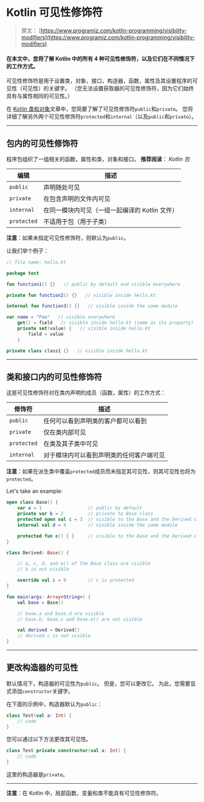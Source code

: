 # Kotlin 可见性修饰符

> 原文： [https://www.programiz.com/kotlin-programming/visibility-modifiers](https://www.programiz.com/kotlin-programming/visibility-modifiers)

#### 在本文中，您将了解 Kotlin 中的所有 4 种可见性修饰符，以及它们在不同情况下的工作方式。

可见性修饰符是用于设置类，对象，接口，构造器，函数，属性及其设置程序的可见性（可见性）的关键字。 （您无法设置获取器的可见性修饰符，因为它们始终具有与属性相同的可见性。）

在 [Kotlin 类和对象](/kotlin-programming/class-objects "Kotlin Class and Objects")文章中，您简要了解了可见性修饰符`public`和`private`。 您将详细了解另外两个可见性修饰符`protected`和`internal`（以及`public`和`private`）。

* * *

## 包内的可见性修饰符

程序包组织了一组相关的函数，属性和类，对象和接口。 **推荐阅读**： *Kotlin 包*

| 编辑 | 描述 |
| --- | --- |
| `public` | 声明随处可见 |
| `private` | 在包含声明的文件内可见 |
| `internal` | 在同一模块内可见（一组一起编译的 Kotlin 文件） |
| `protected` | 不适用于包（用于子类） |

**注意**：如果未指定可见性修饰符，则默认为`public`。

让我们举个例子：

```kt
// file name: hello.kt

package test

fun function1() {}   // public by default and visible everywhere

private fun function2() {}   // visible inside hello.kt

internal fun function3() {}   // visible inside the same module

var name = "Foo"   // visible everywhere
    get() = field   // visible inside hello.kt (same as its property)
    private set(value) {   // visible inside hello.kt
        field = value
    }

private class class1 {}   // visible inside hello.kt
```

* * *

## 类和接口内的可见性修饰符

这是可见性修饰符对在类内声明的成员（函数，属性）的工作方式：

| 修饰符 | 描述 |
| --- | --- |
| `public` | 任何可以看到声明类的客户都可以看到 |
| `private` | 仅在类内部可见 |
| `protected` | 在类及其子类中可见 |
| `internal` | 对于模块内可以看到声明类的任何客户端可见 |

**注意**：如果在派生类中覆盖`protected`成员而未指定其可见性，则其可见性也将为`protected`。

Let's take an example:

```kt
open class Base() {
    var a = 1                 // public by default
    private var b = 2         // private to Base class
    protected open val c = 3  // visible to the Base and the Derived class
    internal val d = 4        // visible inside the same module

    protected fun e() { }     // visible to the Base and the Derived class
}

class Derived: Base() {

    // a, c, d, and e() of the Base class are visible
    // b is not visible

    override val c = 9        // c is protected
}

fun main(args: Array<String>) {
    val base = Base()

    // base.a and base.d are visible
    // base.b, base.c and base.e() are not visible

    val derived = Derived()
    // derived.c is not visible
}

```

* * *

## 更改构造器的可见性

默认情况下，构造器的可见性为`public`。 但是，您可以更改它。 为此，您需要显式添加`constructor`关键字。

在下面的示例中，构造器默认为`public`：

```kt
class Test(val a: Int) {
    // code
}

```

您可以通过以下方法更改其可见性。

```kt
class Test private constructor(val a: Int) {
    // code
}
```

这里的构造器是`private`。

* * *

**注意**：在 Kotlin 中，局部函数，变量和类不能具有可见性修饰符。
